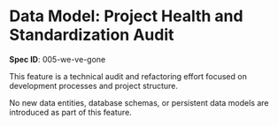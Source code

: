 # Data Model: Project Health and Standardization Audit

**Spec ID**: 005-we-ve-gone

This feature is a technical audit and refactoring effort focused on development processes and project structure. 

No new data entities, database schemas, or persistent data models are introduced as part of this feature.
